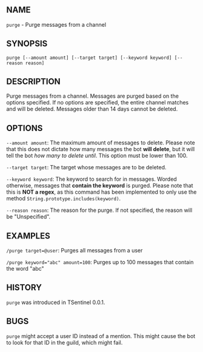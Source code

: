 ## NAME

`purge` - Purge messages from a channel

## SYNOPSIS

`purge [--amount amount] [--target target] [--keyword keyword] [--reason reason]`

## DESCRIPTION

Purge messages from a channel. Messages are purged based on the options specified. If no options are specified, the entire channel matches and will be deleted. Messages older than 14 days cannot be deleted.

## OPTIONS

`--amount amount`: The maximum amount of messages to delete. Please note that this does not dictate how many messages the bot **will delete**, but it will tell the bot _how many to delete until_. This option must be lower than 100.

`--target target`: The target whose messages are to be deleted.

`--keyword keyword`: The keyword to search for in messages. Worded otherwise, messages that **contain the keyword** is purged. Please note that this is **NOT a regex**, as this command has been implemented to only use the method `String.prototype.includes(keyword)`.

`--reason reason`: The reason for the purge. If not specified, the reason will be "Unspecified".

## EXAMPLES

`/purge target=@user`: Purges all messages from a user

`/purge keyword="abc" amount=100`: Purges up to 100 messages that contain the word "abc"

## HISTORY

`purge` was introduced in TSentinel 0.0.1.

## BUGS

`purge` might accept a user ID instead of a mention. This might cause the bot to look for that ID in the guild, which might fail.
